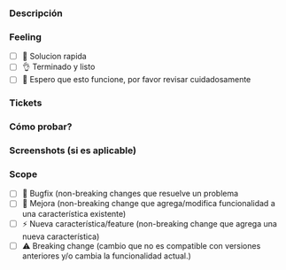 ### Descripción

[//]: <> (Aca debe ir la descripcion del PullRequest, que es? que hace?)

### Feeling

[//]: <> (Como te sientes con este PR? la solucion que entregas como te hace sentir?)

- [ ] 🤙 Solucion rapida
- [ ] 👌 Terminado y listo
- [ ] 🤞 Espero que esto funcione, por favor revisar cuidadosamente

### Tickets

[//]: <> (El numero del ticket asociado a este PR)

### Cómo probar?

[//]: <> (Pasos necesarios para probar esta funcionalidad)

### Screenshots (si es aplicable)

[//]: <> (Capturas de pantalla que ayuden a entender que hiciste en este PR)

### Scope

- [ ] 🐞 Bugfix (non-breaking changes que resuelve un problema
- [ ] 💚 Mejora (non-breaking change que agrega/modifica funcionalidad a una característica existente)
- [ ] ⚡️ Nueva característica/feature (non-breaking change que agrega una nueva característica)
- [ ] ⚠️ Breaking change (cambio que no es compatible con versiones anteriores y/o cambia la funcionalidad actual.)
